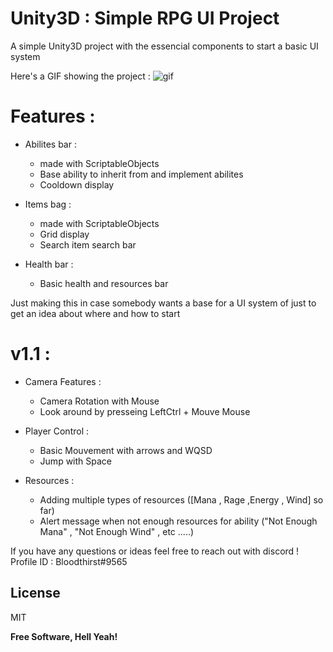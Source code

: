 # Unity3D : Simple RPG UI Project

A simple Unity3D project with the essencial components to start a basic UI system

Here's a GIF showing the project :
![gif](https://user-images.githubusercontent.com/25708161/48676145-d05edb80-eb62-11e8-9645-b96267a265b5.gif)

# Features :

  - Abilites bar :
    - made with ScriptableObjects
    - Base ability to inherit from and implement abilites
    - Cooldown display

- Items bag :
    - made with ScriptableObjects
    - Grid display
    - Search item search bar
- Health bar :
    - Basic health and resources bar

Just making this in case somebody wants a base for a UI system of just to get an idea about where and how to start
# v1.1 :
- Camera Features :
  - Camera Rotation with Mouse
  - Look around by presseing LeftCtrl + Mouve Mouse

- Player Control :
  - Basic Mouvement with arrows and WQSD
  - Jump with Space
- Resources :
  - Adding multiple types of resources ([Mana , Rage ,Energy , Wind] so far)
  - Alert message when not enough resources for ability ("Not Enough Mana" , "Not Enough Wind" , etc .....) 

If you have any questions or ideas feel free to reach out with discord ! Profile ID : Bloodthirst#9565

License
----

MIT


**Free Software, Hell Yeah!**

